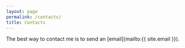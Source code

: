 ```yaml
---
layout: page
permalink: /contacts/                                                         
title: Contacts
---
```

The best way to contact me is to send an [email](mailto:{{ site.email }}).
